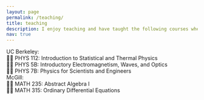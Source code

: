 ```yaml
---
layout: page
permalink: /teaching/
title: teaching
description: I enjoy teaching and have taught the following courses where I led dicussion sessions.
nav: true
---
```


<!-- For now, this page is assumed to be a static description of your courses. You can convert it to a collection similar to `_projects/` so that you can have a dedicated page for each course.

Organize your courses by years, topics, or universities, however you like! -->

UC Berkeley: <br>
🧑‍🏫 PHYS 112: Introduction to Statistical and Thermal Physics <br>
🧑‍🏫 PHYS 5B: Introductory Electromagnetism, Waves, and Optics <br>
🧑‍🏫 PHYS 7B: Physics for Scientists and Engineers <br>
McGill: <br>
🧑‍🏫 MATH 235: Abstract Algebra I <br>
🧑‍🏫 MATH 315: Ordinary Differential Equations <br>
